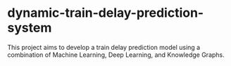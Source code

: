 # dynamic-train-delay-prediction-system
This project aims to develop a train delay prediction model using a combination of Machine Learning, Deep Learning, and Knowledge Graphs.
